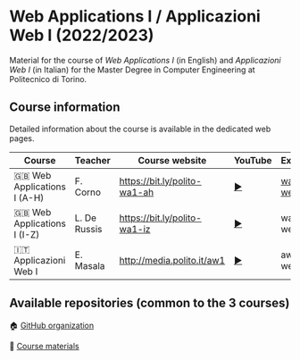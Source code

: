 # Web Applications I / Applicazioni Web I (2022/2023)

Material for the course of _Web Applications I_ (in English) and _Applicazioni Web I_ (in Italian) for the Master Degree in Computer Engineering at Politecnico di Torino.

## Course information

Detailed information about the course is available in the dedicated web pages.

| Course | Teacher | Course website | YouTube | Exercises |
|----------|-------|---------|---------|--------|
| :gb: Web Applications I (A-H)| F. Corno | <https://bit.ly/polito-wa1-ah> | [:arrow_forward:](https://youtube.com/playlist?list=PLqRTLlwsxDL8WgeiSZVJzjEr1f9aHy2gz) | [wa1-ah-weeks](https://github.com/polito-WA1-AW1-2023/wa1-ah-weeks) |
| :gb: Web Applications I (I-Z) |  L. De Russis | <https://bit.ly/polito-wa1-iz> | [:arrow_forward:](https://www.youtube.com/playlist?list=PLs7DWGc_wmwTGEyUzKpqQDaa5TSnhshmp)  | wa1-iz-weeks |
| :it: Applicazioni Web I  | E. Masala | <http://media.polito.it/aw1> | [:arrow_forward:](https://www.youtube.com/playlist?list=PLuZyhAOPm9pPEI67ZU8ghnVmEG6SMhT-Q) | aw1-weeks |

## Available repositories (common to the 3 courses)

:house: [GitHub organization](https://github.com/polito-WA1-AW1-2023)

:blue_book: [Course materials](https://github.com/polito-WA1-AW1-2023/materials)
